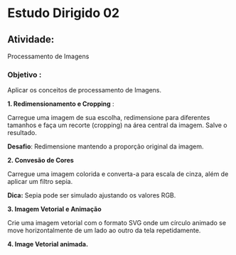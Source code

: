 # **Estudo Dirigido 02**

## **Atividade:**

Processamento de Imagens

### **Objetivo** :

Aplicar os conceitos de processamento de Imagens.

**1. Redimensionamento e Cropping** :

Carregue uma imagem de sua escolha, redimensione para diferentes tamanhos e faça um recorte (cropping) na área central da imagem. Salve o resultado.

**Desafio**: Redimensione mantendo a proporção original da imagem.

**2. Convesão de Cores**

Carregue uma imagem colorida e converta-a para escala de cinza, além de aplicar um filtro sepia.

**Dica:** Sepia pode ser simulado ajustando os valores RGB.

**3. Imagem Vetorial e Animação**

Crie uma imagem vetorial com o formato SVG onde um círculo animado se move horizontalmente de um lado ao outro da tela repetidamente.

**4. Image Vetorial animada.**
